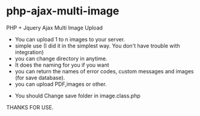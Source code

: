 # php-ajax-multi-image
PHP + Jquery Ajax Multi Image Upload

+ You can upload 1 to n images to your server.
+ simple use (I did it in the simplest way. You don't have trouble with integration)
+ you can change directory in anytime.
+ It does the naming for you if you want
+ you can return the names of error codes, custom messages and images (for save database).
+ you can upload PDF,images or other.


* You should Change save folder in image.class.php

THANKS FOR USE.
